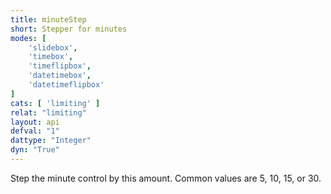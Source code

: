 ```yaml
---
title: minuteStep
short: Stepper for minutes
modes: [
	'slidebox',
	'timebox',
	'timeflipbox',
	'datetimebox',
	'datetimeflipbox'
]
cats: [ 'limiting' ]
relat: "limiting"
layout: api
defval: "1"
dattype: "Integer"
dyn: "True"
---
```


Step the minute control by this amount.  Common values are 5, 10, 15, or 30.



